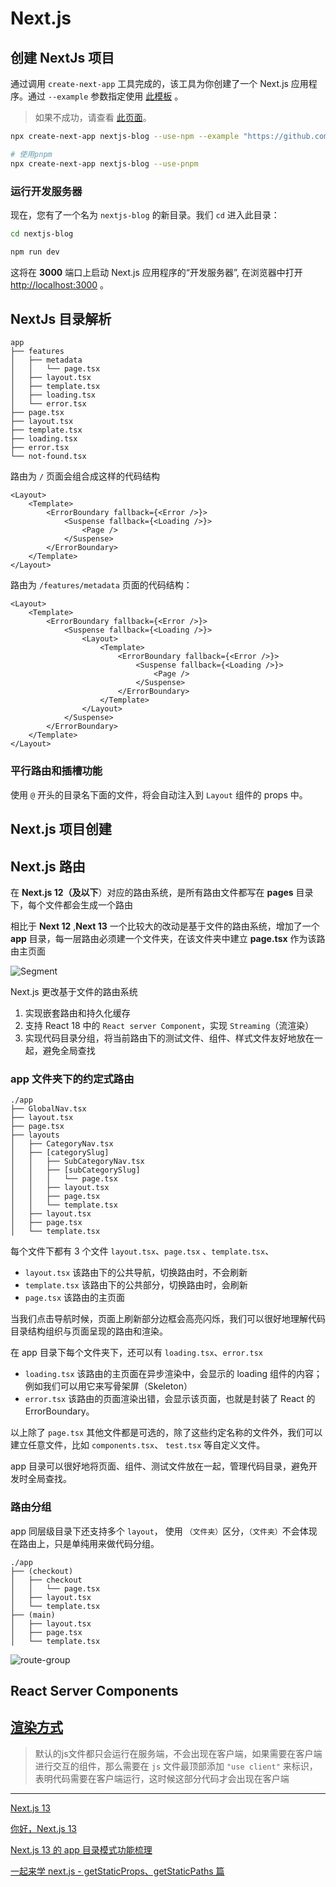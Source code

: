 # Next.js

## 创建 NextJs 项目

通过调用 `create-next-app` 工具完成的，该工具为你创建了一个 Next.js 应用程序。通过 `--example` 参数指定使用 [此模板](https://github.com/vercel/next-learn-starter/tree/master/learn-starter) 。

> 如果不成功，请查看 [此页面](https://github.com/vercel/next-learn-starter/blob/master/errors/install.md)。

```bash
npx create-next-app nextjs-blog --use-npm --example "https://github.com/vercel/next-learn-starter/tree/master/learn-starter"
```

```bash
# 使用pnpm
npx create-next-app nextjs-blog --use-pnpm
```

### 运行开发服务器

现在，您有了一个名为 `nextjs-blog` 的新目录。我们 `cd` 进入此目录：

```bash
cd nextjs-blog
```

```bash
npm run dev
```

这将在 **3000** 端口上启动 Next.js 应用程序的“开发服务器”, 在浏览器中打开 [http://localhost:3000](http://localhost:3000/) 。

## NextJs 目录解析

```tree
app
├── features
│   ├── metadata
│   │   └── page.tsx
│   ├── layout.tsx
│   ├── template.tsx
│   ├── loading.tsx
│   └── error.tsx
├── page.tsx
├── layout.tsx
├── template.tsx
├── loading.tsx
├── error.tsx
└── not-found.tsx
```

路由为 `/` 页面会组合成这样的代码结构

```tsx
<Layout>
    <Template>
        <ErrorBoundary fallback={<Error />}>
            <Suspense fallback={<Loading />}>
                <Page />
            </Suspense>
        </ErrorBoundary>
    </Template>
</Layout>

```

路由为 `/features/metadata` 页面的代码结构：

```tsx
<Layout>
    <Template>
        <ErrorBoundary fallback={<Error />}>
            <Suspense fallback={<Loading />}>
                <Layout>
                    <Template>
                        <ErrorBoundary fallback={<Error />}>
                            <Suspense fallback={<Loading />}>
                                <Page />
                            </Suspense>
                        </ErrorBoundary>
                    </Template>
                </Layout>
            </Suspense>
        </ErrorBoundary>
    </Template>
</Layout>
```

### 平行路由和插槽功能

使用 `@` 开头的目录名下面的文件，将会自动注入到 `Layout` 组件的 props 中。

## Next.js 项目创建

## Next.js 路由

在 **Next.js 12（及以下**）对应的路由系统，是所有路由文件都写在 **pages** 目录下，每个文件都会生成一个路由

相比于 **Next 12** ,**Next 13** 一个比较大的改动是基于文件的路由系统，增加了一个 **app** 目录，每一层路由必须建一个文件夹，在该文件夹中建立 **page.tsx** 作为该路由主页面

![Segment](https://p3-juejin.byteimg.com/tos-cn-i-k3u1fbpfcp/9741de1ba84b4b478863c0a8155cc6a6~tplv-k3u1fbpfcp-zoom-in-crop-mark:4536:0:0:0.awebp)

Next.js 更改基于文件的路由系统

1. 实现嵌套路由和持久化缓存
2. 支持 React 18 中的 `React server Component`，实现 `Streaming`（流渲染）
3. 实现代码目录分组，将当前路由下的测试文件、组件、样式文件友好地放在一起，避免全局查找

### app 文件夹下的约定式路由

```tree
./app
├── GlobalNav.tsx
├── layout.tsx
├── page.tsx
├── layouts
│   ├── CategoryNav.tsx
│   ├── [categorySlug]
│   │   ├── SubCategoryNav.tsx
│   │   ├── [subCategorySlug]
│   │   │   └── page.tsx
│   │   ├── layout.tsx
│   │   ├── page.tsx
│   │   └── template.tsx
│   ├── layout.tsx
│   ├── page.tsx
│   └── template.tsx
```

每个文件下都有 3 个文件 `layout.tsx`、`page.tsx` 、`template.tsx`、

- `layout.tsx` 该路由下的公共导航，切换路由时，不会刷新
- `template.tsx` 该路由下的公共部分，切换路由时，会刷新
- `page.tsx` 该路由的主页面

当我们点击导航时候，页面上刷新部分边框会高亮闪烁，我们可以很好地理解代码目录结构组织与页面呈现的路由和渲染。

在 app 目录下每个文件夹下，还可以有 `loading.tsx`、`error.tsx`

- `loading.tsx` 该路由的主页面在异步渲染中，会显示的 loading 组件的内容；例如我们可以用它来写骨架屏（Skeleton）
- `error.tsx` 该路由的页面渲染出错，会显示该页面，也就是封装了 React 的 ErrorBoundary。

以上除了 `page.tsx` 其他文件都是可选的，除了这些约定名称的文件外，我们可以建立任意文件，比如 `components.tsx`、 `test.tsx` 等自定义文件。

app 目录可以很好地将页面、组件、测试文件放在一起，管理代码目录，避免开发时全局查找。

### 路由分组

app 同层级目录下还支持多个 `layout`， 使用 `（文件夹）`区分，`（文件夹）`不会体现在路由上，只是单纯用来做代码分组。

```tree
./app
├── (checkout)
│   ├── checkout
│   │   └── page.tsx
│   ├── layout.tsx
│   └── template.tsx
├── (main)
│   ├── layout.tsx
│   ├── page.tsx
│   └── template.tsx
```

![route-group](https://nextjs.org/_next/image?url=%2Fdocs%2Flight%2Froute-group-organisation.png&w=1920&q=75&dpl=dpl_FpaZTH2NWJVagicr5Ufftx42ZVuQ)

## React Server Components

## [渲染方式](..\..\wrong\基础渲染模式.md)

> 默认的js文件都只会运行在服务端，不会出现在客户端，如果需要在客户端进行交互的组件，那么需要在 `js` 文件最顶部添加 `"use client"` 来标识，表明代码需要在客户端运行，这时候这部分代码才会出现在客户端

---
[Next.js 13](https://nextjs.org/blog/next-13)

[你好，Next.js 13](https://juejin.cn/post/7160084572942630926)

[Next.js 13 的 app 目录模式功能梳理](https://juejin.cn/post/7221162775074734135)

[一起来学 next.js - getStaticProps、getStaticPaths 篇](https://juejin.cn/post/7177288314163036217)